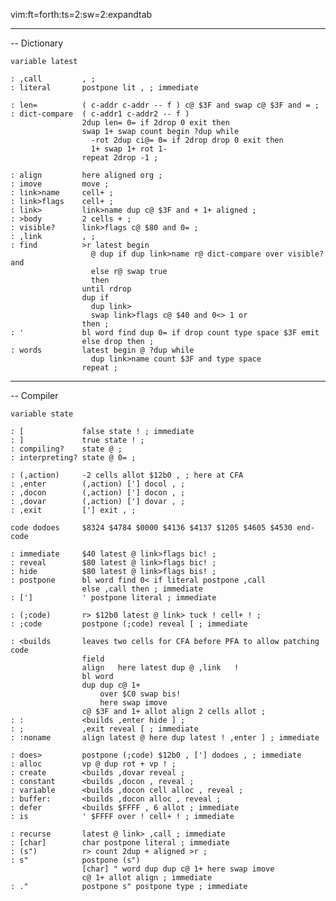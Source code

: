 vim:ft=forth:ts=2:sw=2:expandtab

-----------------------------------------------------------------------------
-- Dictionary

    variable latest

    : ,call         , ;
    : literal       postpone lit , ; immediate

    : len=          ( c-addr c-addr -- f ) c@ $3F and swap c@ $3F and = ;
    : dict-compare  ( c-addr1 c-addr2 -- f )
                    2dup len= 0= if 2drop 0 exit then
                    swap 1+ swap count begin ?dup while
                      -rot 2dup ci@= 0= if 2drop drop 0 exit then
                      1+ swap 1+ rot 1-
                    repeat 2drop -1 ;

    : align         here aligned org ;
    : imove         move ;
    : link>name     cell+ ;
    : link>flags    cell+ ;
    : link>         link>name dup c@ $3F and + 1+ aligned ;
    : >body         2 cells + ;
    : visible?      link>flags c@ $80 and 0= ;
    : ,link         , ;
    : find          >r latest begin
                      @ dup if dup link>name r@ dict-compare over visible? and
                      else r@ swap true
                      then
                    until rdrop
                    dup if
                      dup link>
                      swap link>flags c@ $40 and 0<> 1 or
                    then ;
    : '             bl word find dup 0= if drop count type space $3F emit
                    else drop then ;
    : words         latest begin @ ?dup while
                      dup link>name count $3F and type space
                    repeat ;

-----------------------------------------------------------------------------
-- Compiler

    variable state

    : [             false state ! ; immediate
    : ]             true state ! ;
    : compiling?    state @ ;
    : interpreting? state @ 0= ;

    : (,action)     -2 cells allot $12b0 , ; here at CFA
    : ,enter        (,action) ['] docol , ;
    : ,docon        (,action) ['] docon , ;
    : ,dovar        (,action) ['] dovar , ;
    : ,exit         ['] exit , ;

    code dodoes     $8324 $4784 $0000 $4136 $4137 $1205 $4605 $4530 end-code

    : immediate     $40 latest @ link>flags bic! ;
    : reveal        $80 latest @ link>flags bic! ;
    : hide          $80 latest @ link>flags bis! ;
    : postpone      bl word find 0< if literal postpone ,call
                    else ,call then ; immediate
    : [']           ' postpone literal ; immediate

    : (;code)       r> $12b0 latest @ link> tuck ! cell+ ! ;
    : ;code         postpone (;code) reveal [ ; immediate

    : <builds       leaves two cells for CFA before PFA to allow patching code
                    field
                    align   here latest dup @ ,link   !
                    bl word
                    dup dup c@ 1+
                        over $C0 swap bis!
                        here swap imove
                    c@ $3F and 1+ allot align 2 cells allot ;
    : :             <builds ,enter hide ] ;
    : ;             ,exit reveal [ ; immediate
    : :noname       align latest @ here dup latest ! ,enter ] ; immediate

    : does>         postpone (;code) $12b0 , ['] dodoes , ; immediate
    : alloc         vp @ dup rot + vp ! ;
    : create        <builds ,dovar reveal ;
    : constant      <builds ,docon , reveal ;
    : variable      <builds ,docon cell alloc , reveal ;
    : buffer:       <builds ,docon alloc , reveal ;
    : defer         <builds $FFFF , 6 allot ; immediate
    : is            ' $FFFF over ! cell+ ! ; immediate

    : recurse       latest @ link> ,call ; immediate
    : [char]        char postpone literal ; immediate
    : (s")          r> count 2dup + aligned >r ;
    : s"            postpone (s")
                    [char] " word dup dup c@ 1+ here swap imove
                    c@ 1+ allot align ; immediate
    : ."            postpone s" postpone type ; immediate
